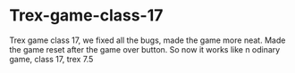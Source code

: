 # Trex-game-class-17
Trex game class 17, we fixed all the bugs, made the game more neat. Made the game reset after the game over button. So now it works like n odinary game, class 17, trex 7.5
